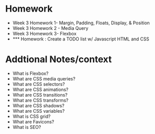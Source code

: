 # Homework

- Week 3 Homework 1- Margin, Padding, Floats, Display, & Position
- Week 3 Homework 2 - Media Query
- Week 3 Homework 3- Flexbox
- *** Homework : Create a TODO list w/ Javascript HTML and CSS

# Addtional Notes/context

- What is Flexbox?
- What are CSS media queries?
- What are CSS selectors?
- What are CSS animations?
- What are CSS transitions?
- What are CSS transforms?
- What are CSS shadows?
- What are CSS variables?
- What is CSS grid?
- What are Favicons?
- What is SEO?
